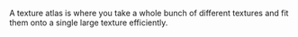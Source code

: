 A texture atlas is where you take a whole bunch of different textures and fit them onto a single large texture efficiently.